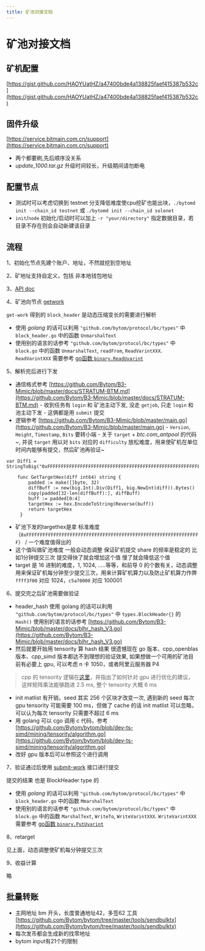 ```yaml
---
title: 矿池对接文档
---
```



# 矿池对接文档

<a name="1172f2d3"></a>
## 矿机配置

[https://gist.github.com/HAOYUatHZ/a47400bde4a138825faef415387b532c](https://gist.github.com/HAOYUatHZ/a47400bde4a138825faef415387b532c)

<a name="6f78a4be"></a>
## 固件升级

[https://service.bitmain.com.cn/support](https://service.bitmain.com.cn/support)

* 两个都要刷,先后顺序没关系
* _update_1000.tar.gz_ 升级时间较长，升级期间请勿断电

<a name="bb3098d6"></a>
## 配置节点

* 测试时可以考虑切换到 testnet 分支降低难度使cpu挖矿也能出块，`./bytomd init --chain_id testnet` 或 `./bytomd init --chain_id solonet`
* `init`/`node` 初始化/启动时可以加上 `-r "your/directory"` 指定数据目录，若目录不存在则会自动新建该目录

<a name="f630b9a4"></a>
## 流程

1、初始化节点先建个账户、地址，不然就挖到空地址

2、矿地址支持自定义，包括 非本地钱包地址

3、[API doc](https://github.com/Bytom/bytom/wiki/API-Reference)

4、矿池向节点 [getwork](https://github.com/Bytom/bytom/wiki/API-Reference#get-work)

`get-work` 得到的 `block_header` 是动态压缩变长的需要进行解析

* 使用 _golang_ 的话可以利用 `"github.com/bytom/protocol/bc/types"` 中 `block_header.go` 中的函数 `UnmarshalText`
* 使用别的语言的话参考 `"github.com/bytom/protocol/bc/types"` 中 `block.go` 中的函数 `UnmarshalText`, `readFrom`, `ReadVarintXXX`. `ReadVarintXXX` 需要参考 [go函数 `binary.ReadUvarint`](https://go.googlesource.com/go/+/go1.4.3/src/encoding/binary/varint.go)

5、解析完后进行下发

* 通信格式参考 [https://github.com/Bytom/B3-Mimic/blob/master/docs/STRATUM-BTM.md](https://github.com/Bytom/B3-Mimic/blob/master/docs/STRATUM-BTM.md) - 收到任务有 `login` 和 矿池主动下发, 没走 `getjob`, 只走 `login` 和 池主动下发 - 这俩都是用 `submit` 提交
* 逻辑参考 [https://github.com/Bytom/B3-Mimic/blob/master/main.go](https://github.com/Bytom/B3-Mimic/blob/master/main.go) - `Version`, `Height`, `Timestamp`, `Bits` 要转小端 - 关于 `target` + _btc.com_antpool_ 的代码 ~, 并说 `target` 用以对 `bits` 对应的 `difficulty` 放松难度，用来使矿机在单位时间内能够有提交，然后矿池再验证~

```
var Diff1 = StringToBig("0xFFFFFFFFFFFFFFFFFFFFFFFFFFFFFFFFFFFFFFFFFFFFFFFFFFFFFFFFFFFFFFFF")

    func GetTargetHex(diff int64) string {
        padded := make([]byte, 32)
        diffBuff := new(big.Int).Div(Diff1, big.NewInt(diff)).Bytes()
        copy(padded[32-len(diffBuff):], diffBuff)
        buff := padded[0:4]
        targetHex := hex.EncodeToString(Reverse(buff))
        return targetHex
     }
```

* 矿池下发的targethex是拿 标准难度（`0xFFFFFFFFFFFFFFFFFFFFFFFFFFFFFFFFFFFFFFFFFFFFFFFFFFFFFFFFFFFFFFFF`） / 一个难度值得出的
* 这个值叫做矿池难度 一般会动态调整 保证矿机提交 share 的频率是稳定的 比如1分钟提交三次 提交得快了就会增加这个值 慢了就会降低这个值
* target 是 16 进制的难度，1, 1024, …..等等，和前导 0 的个数有关，动态调整用来保证矿机每分钟至少提交三次，用来计算矿机算力以及防止矿机算力作弊 `ffff3f00` 对应 1024，`c5a70000` 对应 100001

6、提交完之后矿池需要做验证

* header_hash 使用 golang 的话可以利用 `"github.com/bytom/protocol/bc/types"` 中 `types.BlockHeader{}` 的 `Hash()` 使用别的语言的话参考 [https://github.com/Bytom/B3-Mimic/blob/master/docs/blhr_hash_V3.go](https://github.com/Bytom/B3-Mimic/blob/master/docs/blhr_hash_V3.go)
* 然后就要开始用 tensority 算 hash 结果 很遗憾现在 go 版本、cpp_openblas 版本、cpp_simd 版本都达不到理想的验证效果, 如果想做一个可用的矿池目前有必要上 gpu, 可以考虑 n 卡 1050，或者阿里云服务器 P4

> cpp 的 tensority 逻辑在[这里](https://github.com/Bytom/CppTensority)，并指出了如何针对 gpu 进行优化的建议，这样矩阵乘法能够跑进 2.5 ms, 整个 tensority 大概 6 ms


* init matlist 有开销，seed 其实 256 个区块才改变一次, 遇到新的 seed 每次 gpu tensority 可能需要 100 ms，但做了 cache 的话 init matlist 可以忽略，可以认为每次 tensority 只需要不超过 6 ms
* 用 golang 可以 cgo 调用 c 代码，参考 [https://github.com/Bytom/bytom/blob/dev-ts-simd/mining/tensority/algorithm.go](https://github.com/Bytom/bytom/blob/dev-ts-simd/mining/tensority/algorithm.go)
* 改好 gpu 版本后可以参照这个进行调用

7、验证通过后使用 [submit-work](https://github.com/Bytom/bytom/wiki/API-Reference#submit-work) 接口进行提交

提交的结果 也是 BlockHeader type 的

* 使用 _golang_ 的话可以利用 `"github.com/bytom/protocol/bc/types"` 中 `block_header.go` 中的函数 `MmarshalText`
* 使用别的语言的话参考 `"github.com/bytom/protocol/bc/types"` 中 `block.go` 中的函数 `MarshalText`, `WriteTo`, `WriteVarintXXX`. `WriteVarintXXX` 需要参考 [go函数 `binary.PutUvarint`](https://go.googlesource.com/go/+/go1.4.3/src/encoding/binary/varint.go)

8、retarget

见上面，动态调整使矿机每分钟提交三次

9、收益计算

略

<a name="cbd08f58"></a>
## 批量转账

* 主网地址 bm 开头，长度普通地址42，多签62 工具 [https://github.com/Bytom/bytom/tree/master/tools/sendbulktx](https://github.com/Bytom/bytom/tree/master/tools/sendbulktx)
* 每次发币都会生成新的找零地址
* bytom input有21个的限制


